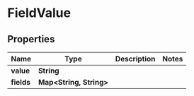 

# FieldValue


## Properties

Name | Type | Description | Notes
------------ | ------------- | ------------- | -------------
**value** | **String** |  | 
**fields** | **Map&lt;String, String&gt;** |  | 



